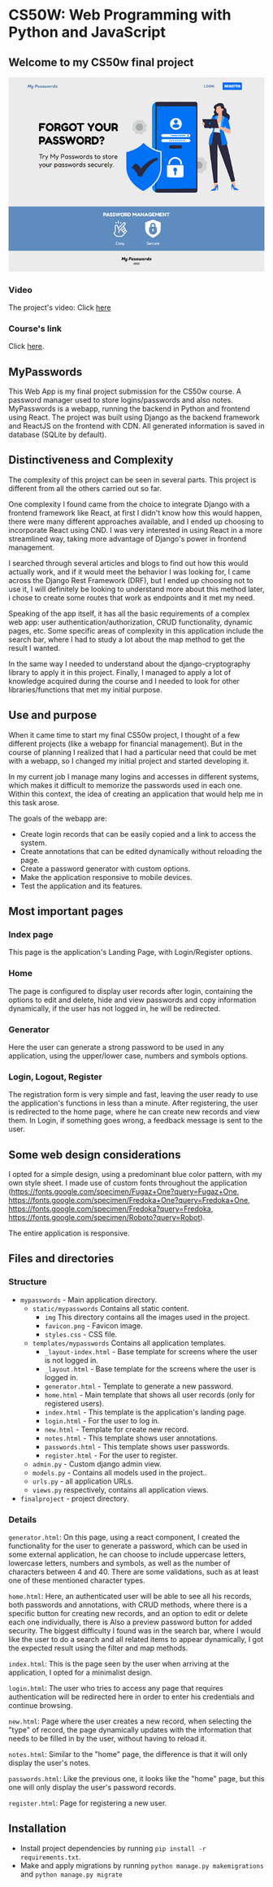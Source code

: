 # CS50W: Web Programming with Python and JavaScript

## Welcome to my CS50w final project

![main page](/screenshot/index.jpg)

### Video
The project's video: Click [here](https://youtu.be/322oe2GNMtQ)

### Course's link
Click [here](https://www.edx.org/course/cs50s-web-programming-with-python-and-javascript).

## MyPasswords
This Web App is my final project submission for the CS50w course. A password manager used to store logins/passwords and also notes.
MyPasswords is a webapp, running the backend in Python and frontend using React. The project was built using Django as the backend framework and ReactJS on the frontend with CDN. All generated information is saved in database (SQLite by default).

## Distinctiveness and Complexity

The complexity of this project can be seen in several parts. This project is different from all the others carried out so far.

One complexity I found came from the choice to integrate Django with a frontend framework like React, at first I didn't know how this would happen, there were many different approaches available, and I ended up choosing to incorporate React using CND. I was very interested in using React in a more streamlined way, taking more advantage of Django's power in frontend management.

I searched through several articles and blogs to find out how this would actually work, and if it would meet the behavior I was looking for, I came across the Django Rest Framework (DRF), but I ended up choosing not to use it, I will definitely be looking to understand more about this method later, i chose to create some routes that work as endpoints and it met my need.

Speaking of the app itself, it has all the basic requirements of a complex web app: user authentication/authorization, CRUD functionality, dynamic pages, etc. Some specific areas of complexity in this application include the search bar, where I had to study a lot about the map method to get the result I wanted.

In the same way I needed to understand about the django-cryptography library to apply it in this project. Finally, I managed to apply a lot of knowledge acquired during the course and I needed to look for other libraries/functions that met my initial purpose.

## Use and purpose
When it came time to start my final CS50w project, I thought of a few different projects (like a webapp for financial management). But in the course of planning I realized that I had a particular need that could be met with a webapp, so I changed my initial project and started developing it.

In my current job I manage many logins and accesses in different systems, which makes it difficult to memorize the passwords used in each one. Within this context, the idea of creating an application that would help me in this task arose.

The goals of the webapp are:

* Create login records that can be easily copied and a link to access the system.
* Create annotations that can be edited dynamically without reloading the page.
* Create a password generator with custom options.
* Make the application responsive to mobile devices.
* Test the application and its features.

## Most important pages

### Index page

This page is the application's Landing Page, with Login/Register options.

### Home

The page is configured to display user records after login, containing the options to edit and delete, hide and view passwords and copy information dynamically, if the user has not logged in, he will be redirected.

### Generator

Here the user can generate a strong password to be used in any application, using the upper/lower case, numbers and symbols options.

### Login, Logout, Register

The registration form is very simple and fast, leaving
the user ready to use the application's functions in less than a minute. After registering, the user is redirected to the home page, where he can create new records and view them. In Login, if something goes wrong, a feedback message is sent to the user.

## Some web design considerations

I opted for a simple design, using a predominant blue color pattern, with my own style sheet. I made use of custom fonts throughout the application (https://fonts.google.com/specimen/Fugaz+One?query=Fugaz+One, https://fonts.google.com/specimen/Fredoka+One?query=Fredoka+One, https://fonts.google.com/specimen/Fredoka?query=Fredoka, https://fonts.google.com/specimen/Roboto?query=Robot).

The entire application is responsive.

## Files and directories

### Structure
  - `mypasswords` - Main application directory.
    - `static/mypasswords` Contains all static content.
        - `img` This directory contains all the images used in the project.
        - `favicon.png` - Favicon image.
        - `styles.css` - CSS file.
    - `templates/mypasswords` Contains all application templates.
        - `_layout-index.html` - Base template for screens where the user is not logged in.
        - `_layout.html` - Base template for the screens where the user is logged in.
        - `generator.html` - Template to generate a new password.
        - `home.html` - Main template that shows all user records (only for registered users).
        - `index.html` - This template is the application's landing page.
        - `login.html` - For the user to log in.
        - `new.html` - Template for create new record.
        - `notes.html` - This template shows user annotations.
        - `passwords.html` - This template shows user passwords.
        - `register.html` - For the user to register.
    - `admin.py` - Custom django admin view.
    - `models.py` - Contains all models used in the project..
    - `urls.py` - all application URLs.
    - `views.py` respectively, contains all application views.
  - `finalproject` - project directory.

### Details

`generator.html`: On this page, using a react component, I created the functionality for the user to generate a password, which can be used in some external application, he can choose to include uppercase letters, lowercase letters, numbers and symbols, as well as the number of characters between 4 and 40. There are some validations, such as at least one of these mentioned character types.

`home.html`: Here, an authenticated user will be able to see all his records, both passwords and annotations, with CRUD methods, where there is a specific button for creating new records, and an option to edit or delete each one individually, there is Also a preview password button for added security. The biggest difficulty I found was in the search bar, where I would like the user to do a search and all related items to appear dynamically, I got the expected result using the filter and map methods.

`index.html`: This is the page seen by the user when arriving at the application, I opted for a minimalist design.

`login.html`: The user who tries to access any page that requires authentication will be redirected here in order to enter his credentials and continue browsing.

`new.html`: Page where the user creates a new record, when selecting the "type" of record, the page dynamically updates with the information that needs to be filled in by the user, without having to reload it.

`notes.html`: Similar to the "home" page, the difference is that it will only display the user's notes.

`passwords.html`: Like the previous one, it looks like the "home" page, but this one will only display the user's password records.

`register.html`: Page for registering a new user.

## Installation
  - Install project dependencies by running `pip install -r requirements.txt`.
  - Make and apply migrations by running `python manage.py makemigrations` and `python manage.py migrate`

